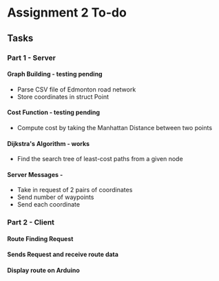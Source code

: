 # Assignment 2 To-do

## Tasks

### Part 1 - Server

#### Graph Building - testing pending

- Parse CSV file of Edmonton road network
- Store coordinates in struct Point

#### Cost Function - testing pending

- Compute cost by taking the Manhattan Distance between two points

#### Dijkstra's Algorithm - works

- Find the search tree of least-cost paths from a given node

#### Server Messages -

- Take in request of 2 pairs of coordinates
- Send number of waypoints
- Send each coordinate

### Part 2 - Client

#### Route Finding Request

#### Sends Request and receive route data

#### Display route on Arduino
